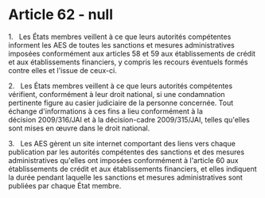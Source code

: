 # Article 62 - null


1.   Les États membres veillent à ce que leurs autorités compétentes informent les AES de toutes les sanctions et mesures administratives imposées conformément aux articles 58 et 59 aux établissements de crédit et aux établissements financiers, y compris les recours éventuels formés contre elles et l'issue de ceux-ci.

2.   Les États membres veillent à ce que leurs autorités compétentes vérifient, conformément à leur droit national, si une condamnation pertinente figure au casier judiciaire de la personne concernée. Tout échange d'informations à ces fins a lieu conformément à la décision 2009/316/JAI et à la décision-cadre 2009/315/JAI, telles qu'elles sont mises en œuvre dans le droit national.

3.   Les AES gèrent un site internet comportant des liens vers chaque publication par les autorités compétentes des sanctions et des mesures administratives qu'elles ont imposées conformément à l'article 60 aux établissements de crédit et aux établissements financiers, et elles indiquent la durée pendant laquelle les sanctions et mesures administratives sont publiées par chaque État membre.
